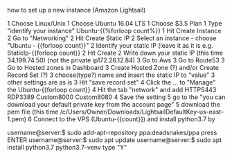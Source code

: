 how to set up a new instance (Amazon Lightsail)

1 Choose Linux/Unix
1 Choose Ubuntu 16.04 LTS
1 Choose $3.5 Plan
1 Type "identify your instance" Ubuntu-{{%forloop count%}}
1 Hit Create Instance
2 Go to "Networking"
2 Hit Create Static IP
2 Select an instance - choose "Ubuntu - {{forloop count}}"
2 Identify your static IP (leave it as it is e.g. StaticIp-{{forloop count}}
2 Hit Create
2 Write down your static IP (this time 34.199.74.50) (not the private ip172.26.12.84)
3 Go to Aws
3 Go to Route53
3 Go to Hosted zones in Dashboard
3 Create Hosted Zone (?) and/or Create Record Set (?)
3 choose(type?) name and insert the static IP to "value"
3 other settings are as is
3 Hit "save record set"
4 Click the ... to "Manage" the Ubuntu-{{forloop count}}
4 Hit the tab "network" and add HTTPS443 RDP3389 Custom8000 Custom8080
4 Save the setting
5 go to the "you can download your default private key from the account page"
5 download the pem file (this time /c/Users/Owner/Downloads/LightsailDefaultKey-us-east-1.pem)
6 Connect to the VPS (Ubuntu-{{count}}) and install python3.7 by

username@server:$ sudo add-apt-repository ppa:deadsnakes/ppa
press ENTER
username@server:$ sudo apt update
username@server:$ sudo apt install python3.7 python3.7-venv
type "Y"


